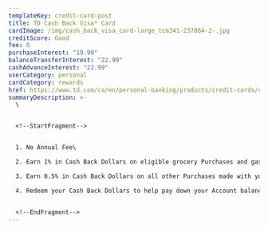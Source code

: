 ```yaml
---
templateKey: credit-card-post
title: TD Cash Back Visa* Card
cardImage: /img/cash_back_visa_card-large_tcm341-237864-2-.jpg
creditScore: Good
fee: 0
purchaseInterest: "19.99"
balanceTransferInterest: "22.99"
cashAdvanceInterest: "22.99"
userCategory: personal
cardCategory: rewards
href: https://www.td.com/ca/en/personal-banking/products/credit-cards/cash-back/cash-back-visa-card/
summaryDescription: >-
  \


  <!--StartFragment-->


  1. No Annual Fee\

  2. Earn 1% in Cash Back Dollars on eligible grocery Purchases and gas Purchases and on regularly recurring bill payments set up on your Account\

  3. Earn 0.5% in Cash Back Dollars on all other Purchases made with your Card\

  4. Redeem your Cash Back Dollars to help pay down your Account balance whenever you please - the choice is yours!


  <!--EndFragment-->
---
```

